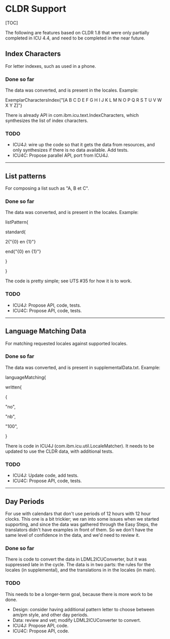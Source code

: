 # CLDR Support

[TOC]

The following are features based on CLDR 1.8 that were only partially completed
in ICU 4.4, and need to be completed in the near future.

## Index Characters

For letter indexes, such as used in a phone.

### Done so far

The data was converted, and is present in the locales. Example:

ExemplarCharactersIndex{"\[A B C D E F G H I J K L M N O P Q R S T U V W X Y
Z\]"}

There is already API in com.ibm.icu.text.IndexCharacters, which synthesizes the
list of index characters.

### TODO

*   ICU4J: wire up the code so that it gets the data from resources, and only
    synthesizes if there is no data available. Add tests.
*   ICU4C: Propose parallel API, port from ICU4J.

---

## List patterns

For composing a list such as "A, B et C".

### Done so far

The data was converted, and is present in the locales. Example:

listPattern{

standard{

2{"{0} en {1}"}

end{"{0} en {1}"}

}

}

The code is pretty simple; see UTS #35 for how it is to work.

### TODO

*   ICU4J: Propose API, code, tests.
*   ICU4C: Propose API, code, tests.

---

## Language Matching Data

For matching requested locales against supported locales.

### Done so far

The data was converted, and is present in supplementalData.txt. Example:

languageMatching{

written{

{

"no",

"nb",

"100",

}

There is code in ICU4J (com.ibm.icu.util.LocaleMatcher). It needs to be updated
to use the CLDR data, with additional tests.

### TODO

*   ICU4J: Update code, add tests.
*   ICU4C: Propose API, code, tests.

---

## Day Periods

For use with calendars that don't use periods of 12 hours with 12 hour clocks.
This one is a bit trickier; we ran into some issues when we started supporting,
and since the data was gathered through the Easy Steps, the translators didn't
have examples in front of them. So we don't have the same level of confidence in
the data, and we'd need to review it.

### Done so far

There is code to convert the data in LDML2ICUConverter, but it was suppressed
late in the cycle. The data is in two parts: the rules for the locales (in
supplemental), and the translations in in the locales (in main).

### TODO

This needs to be a longer-term goal, because there is more work to be done.

*   Design: consider having additional pattern letter to choose between am/pm
    style, and other day periods.
*   Data: review and vet; modify LDML2ICUConverter to convert.
*   ICU4J: Propose API, code.
*   ICU4C: Propose API, code.

